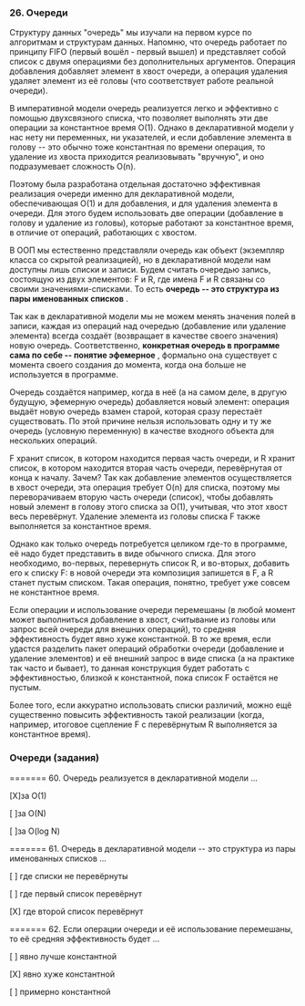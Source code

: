 ### 26. Очереди

Структуру данных "очередь" мы изучали на первом курсе по алгоритмам и структурам данных. Напомню, что очередь работает по принципу FIFO (первый вошёл - первый вышел) и представляет собой список с двумя операциями без дополнительных аргументов. Операция добавления добавляет элемент в хвост очереди, а операция удаления удаляет элемент из её головы (что соответствует работе реальной очереди).

В императивной модели очередь реализуется легко и эффективно с помощью двухсвязного списка, что позволяет выполнять эти две операции за константное время O(1). Однако в декларативной модели у нас нету ни переменных, ни указателей, и если добавление элемента в голову -- это обычно тоже константная по времени операция, то удаление из хвоста приходится реализовывать "вручную", и оно подразумевает сложность O(n).

Поэтому была разработана отдельная достаточно эффективная реализация очереди именно для декларативной модели, обеспечивающая O(1) и для добавления, и для удаления элемента в очереди. Для этого будем использовать две операции (добавление в голову и удаление из головы), которые работают за константное время, в отличие от операций, работающих с хвостом.

В ООП мы естественно представляли очередь как объект (экземпляр класса со скрытой реализацией), но в декларативной модели нам доступны лишь списки и записи. Будем считать очередью запись, состоящую из двух элементов: F и R, где имена F и R связаны со своими значениями-списками. То есть  **очередь -- это структура из пары именованных списков** .

Так как в декларативной модели мы не можем менять значения полей в записи, каждая из операций над очередью (добавление или удаление элемента) всегда создаёт (возвращает в качестве своего значения) новую очередь. Соответственно,  **конкретная очередь в программе сама по себе -- понятие эфемерное** , формально она существует с момента своего создания до момента, когда она больше не используется в программе.

Очередь создаётся например, когда в неё (а на самом деле, в другую будущую, эфемерную очередь) добавляется новый элемент: операция выдаёт новую очередь взамен старой, которая сразу перестаёт существовать. По этой причине нельзя использовать одну и ту же очередь (условную переменную) в качестве входного объекта для нескольких операций.

F хранит список, в котором находится первая часть очереди, и R хранит список, в котором находится вторая часть очереди, перевёрнутая от конца к началу. Зачем? Так как добавление элементов осуществляется в хвост очереди, эта операция требует O(n) для списка, поэтому мы переворачиваем вторую часть очереди (список), чтобы добавлять новый элемент в голову этого списка за O(1), учитывая, что этот хвост весь перевёрнут. Удаление элемента из головы списка F также выполняется за константное время.

Однако как только очередь потребуется целиком где-то в программе, её надо будет представить в виде обычного списка. Для этого необходимо, во-первых, перевернуть список R, и во-вторых, добавить его к списку F: в новой очереди эта композиция запишется в F, а R станет пустым списком. Такая операция, понятно, требует уже совсем не константное время.

Если операции и использование очереди перемешаны (в любой момент может выполниться добавление в хвост, считывание из головы или запрос всей очереди для внешних операций), то средняя эффективность будет явно хуже константной. В то же время, если удастся разделить пакет операций обработки очереди (добавление и удаление элементов) и её внешний запрос в виде списка (а на практике так часто и бывает), то данная конструкция будет работать с эффективностью, близкой к константной, пока список F остаётся не пустым.

Более того, если аккуратно использовать списки различий, можно ещё существенно повысить эффективность такой реализации (когда, например, итоговое сцепление F с перевёрнутым R выполняется за константное время).


### Очереди (задания)

======= 60. Очередь реализуется в декларативной модели ...

[X]за O(1)

[ ]за O(N)

[ ]за O(log N)

======= 61. Очередь в декларативной модели -- это структура из пары именованных списков ...

[ ] где списки не перевёрнуты

[ ] где первый список перевёрнут

[X] где второй список перевёрнут

======= 62. Если операции очереди и её использование перемешаны, то её средняя эффективность будет ...

[ ] явно лучше константной

[X] явно хуже константной

[ ] примерно константной

